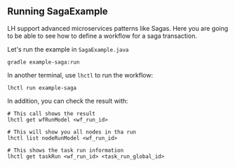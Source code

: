## Running SagaExample

LH support advanced microservices patterns like Sagas.
Here you are going to be able to see how to define a workflow for a saga transaction.

Let's run the example in `SagaExample.java`

```
gradle example-saga:run
```

In another terminal, use `lhctl` to run the workflow:

```
lhctl run example-saga
```

In addition, you can check the result with:

```
# This call shows the result
lhctl get wfRunModel <wf_run_id>

# This will show you all nodes in tha run
lhctl list nodeRunModel <wf_run_id>

# This shows the task run information
lhctl get taskRun <wf_run_id> <task_run_global_id>
```
